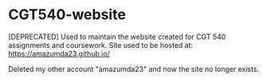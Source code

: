 # CGT540-website

[DEPRECATED]
Used to maintain the website created for CGT 540 assignments and coursework.
Site used to be hosted at: https://amazumda23.github.io/

Deleted my other account "amazumda23" and now the site no longer exists.
